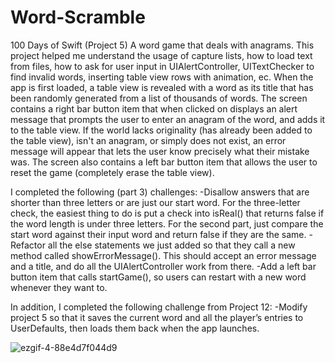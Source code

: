 # Word-Scramble
100 Days of Swift (Project 5) A word game that deals with anagrams. This project helped me understand the usage of capture lists, how to load text from files, 
how to ask for user input in UIAlertController, UITextChecker to find invalid words, inserting table view rows with animation, ec. When the app is first loaded, 
a table view is revealed with a word as its title that has been randomly generated from a list of thousands of words. The screen contains a right bar button item 
that when clicked on displays an alert message that prompts the user to enter an anagram of the word, and adds it to the table view. If the world lacks originality 
(has already been added to the table view), isn't an anagram, or simply does not exist, an error message will appear that lets the user know precisely what
their mistake was. The screen also contains a left bar button item that allows the user to reset the game (completely erase the table view).

I completed the following (part 3) challenges:
-Disallow answers that are shorter than three letters or are just our start word. For the three-letter check, the easiest thing to do is put a check into isReal()
that returns false if the word length is under three letters. For the second part, just compare the start word against their input word and return false if they 
are the same.
-Refactor all the else statements we just added so that they call a new method called showErrorMessage(). This should accept an error message and a title, and do 
all the UIAlertController work from there.
-Add a left bar button item that calls startGame(), so users can restart with a new word whenever they want to.

In addition, I completed the following challenge from Project 12:
-Modify project 5 so that it saves the current word and all the player’s entries to UserDefaults, then loads them back when the app launches.

![ezgif-4-88e4d7f044d9](https://user-images.githubusercontent.com/42749527/99895548-9eebdf80-2c56-11eb-84b4-c1af4328e628.gif)
